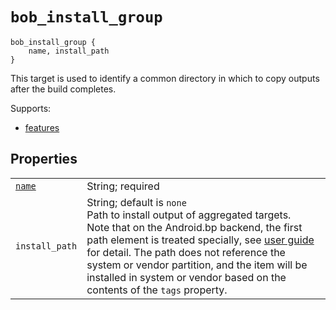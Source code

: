 # `bob_install_group`

```bp
bob_install_group {
    name, install_path
}
```

This target is used to identify a common directory in which to
copy outputs after the build completes.

Supports:

- [features](../features.md)

## Properties

|                                                |                                                                                                                                                                                                                                                                                                                                                                                                                     |
| ---------------------------------------------- | ------------------------------------------------------------------------------------------------------------------------------------------------------------------------------------------------------------------------------------------------------------------------------------------------------------------------------------------------------------------------------------------------------------------- |
| [`name`](properties/common_properties.md#name) | String; required                                                                                                                                                                                                                                                                                                                                                                                                    |
| `install_path`                                 | String; default is `none`<br>Path to install output of aggregated targets.<br>Note that on the Android.bp backend, the first path element is treated specially, see [user guide](../user_guide/android.md#androidbp-backend-install-paths) for detail. The path does not reference the system or vendor partition, and the item will be installed in system or vendor based on the contents of the `tags` property. |
